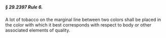 ##### § 29.2397 Rule 6. #####

A lot of tobacco on the marginal line between two colors shall be placed in the color with which it best corresponds with respect to body or other associated elements of quality.